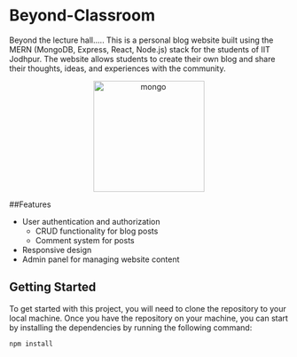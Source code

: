 # Beyond-Classroom
Beyond the lecture hall..... 
This is a personal blog website built using the MERN (MongoDB, Express, React, Node.js) stack for the students of IIT Jodhpur. The website allows students to create their own blog and share their thoughts, ideas, and experiences with the community.

<p align="center">
    <img src="https://miro.medium.com/max/1400/1*k0SazfSJ-tPSBbt2WDYIyw.png" alt="mongo" height="200" />
</p>

##Features
- User authentication and authorization
   - CRUD functionality for blog posts
  -  Comment system for posts
 -   Responsive design
  -  Admin panel for managing website content

## Getting Started

To get started with this project, you will need to clone the repository to your local machine. Once you have the repository on your machine, you can start by installing the dependencies by running the following command:

```bash
npm install
```



